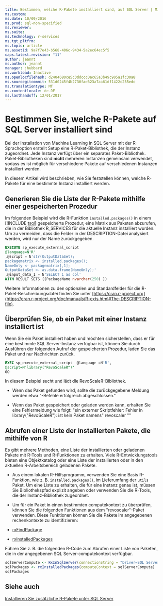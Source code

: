 ```yaml
---
title: Bestimmen, welche R-Pakete installiert sind, auf SQL Server | Microsoft Docs
ms.custom: 
ms.date: 10/09/2016
ms.prod: sql-non-specified
ms.reviewer: 
ms.suite: 
ms.technology: r-services
ms.tgt_pltfrm: 
ms.topic: article
ms.assetid: 9a7f7e43-b568-406c-9434-5a2ec64ec5f5
caps.latest.revision: "11"
author: jeannt
ms.author: jeannt
manager: jhubbard
ms.workload: Inactive
ms.openlocfilehash: d2404680ce5c3ddccc0ac65a3b49c905a1fc30a8
ms.sourcegitcommit: 531d0245f4b2730fad623a7aa61df1422c255edc
ms.translationtype: MT
ms.contentlocale: de-DE
ms.lasthandoff: 12/01/2017
---
```

# <a name="determine-which-r-packages-are-installed-on-sql-server"></a>Bestimmen Sie, welche R-Pakete auf SQL Server installiert sind

Bei der Installation von Machine Learning in SQL Server mit der R-Sprachoption erstellt Setup eine R-Paket-Bibliothek, die der Instanz zugeordnet. Jede Instanz verfügt über ein separates Paket-Bibliothek. Paket-Bibliotheken sind **nicht** mehreren Instanzen gemeinsam verwendet, sodass es ist möglich für verschiedene Pakete auf verschiedenen Instanzen installiert werden.

In diesem Artikel wird beschrieben, wie Sie feststellen können, welche R-Pakete für eine bestimmte Instanz installiert werden.

## <a name="generate-r-package-list-using-a-stored-procedure"></a>Generieren Sie die Liste der R-Pakete mithilfe einer gespeicherten Prozedur

Im folgenden Beispiel wird die R-Funktion `installed.packages()` in einem [!INCLUDE [tsql](..\..\includes\tsql-md.md)] gespeicherte Prozedur, eine Matrix aus Paketen abzurufen, die in der Bibliothek R_SERVICES für die aktuelle Instanz installiert wurden. Um zu vermeiden, dass die Felder in der DESCRIPTION-Datei analysiert werden, wird nur der Name zurückgegeben.

```SQL
EXECUTE sp_execute_external_script
@language=N'R'  
,@script = N'str(OutputDataSet);  
packagematrix <- installed.packages();  
NameOnly <- packagematrix[,1];  
OutputDataSet <- as.data.frame(NameOnly);'  
,@input_data_1 = N'SELECT 1 as col'  
WITH RESULT SETS ((PackageName nvarchar(250) ))  
```

Weitere Informationen zu den optionalen und Standardfelder für die R-Paket-Beschreibungsdatei finden Sie unter [https://cran.r-project.org](https://cran.r-project.org/doc/manuals/R-exts.html#The-DESCRIPTION-file).

## <a name="verify-whether-a-package-is-installed-with-an-instance"></a>Überprüfen Sie, ob ein Paket mit einer Instanz installiert ist

Wenn Sie ein Paket installiert haben und möchten sicherstellen, dass er für eine bestimmte SQL Server-Instanz verfügbar ist, können Sie durch Ausführen der folgenden Aufruf der gespeicherten Prozedur, laden Sie das Paket und nur Nachrichten zurück.

```SQL
EXEC sp_execute_external_script  @language =N'R',
@script=N'library("RevoScaleR")'
GO
```

In diesem Beispiel sucht und lädt die RevoScaleR-Bibliothek.

+ Wenn das Paket gefunden wird, sollte die zurückgegebene Meldung werden etwa "-Befehle erfolgreich abgeschlossen."

+ Wenn das Paket gespeichert oder geladen werden kann, erhalten Sie eine Fehlermeldung wie folgt: "ein externer Skriptfehler: Fehler in library("RevoScaleR"): ist kein Paket namens" revoscaler ""

## <a name="get-a-list-of-installed-packages-using-r"></a>Abrufen einer Liste der installierten Pakete, die mithilfe von R

Es gibt mehrere Methoden, eine Liste der installierten oder geladenen Pakete mit R-Tools und R-Funktionen zu erhalten. Viele R-Entwicklungstools bieten eine Objektkatalog oder eine Liste der installierten oder in den aktuellen R-Arbeitsbereich geladenen Pakete.

+ Aus einem lokalen R-Hilfsprogramm, verwenden Sie eine Basis R-Funktion, wie z. B. `installed.packages()`, im Lieferumfang der `utils` Paket. Um eine Liste zu erhalten, die für eine Instanz genau ist, müssen Sie Bibliothekspfad explizit angeben oder verwenden Sie die R-Tools, die der Instanz-Bibliothek zugeordnet.

+ Um für ein Paket in einen bestimmten computekontext zu überprüfen, können Sie die folgenden Funktionen aus dem "revoscaler"-Paket verwenden. Diese Funktionen können Sie die Pakete im angegebenen rechenkontexte zu identifizieren:

+ [rxFindPackage](https://msdn.microsoft.com/microsoft-r/scaler/packagehelp/rxfindpackage)

+ [rxInstalledPackages](https://msdn.microsoft.com/microsoft-r/scaler/packagehelp/rxinstalledpackages)

Führen Sie z. B. die folgenden R-Code zum Abrufen einer Liste von Paketen, die in der angegebenen SQL Server-computekontext verfügbar.

```r
sqlServerCompute <- RxInSqlServer(connectionString = "Driver=SQL Server;Server=myServer;Database=TestDB;Uid=myID;Pwd=myPwd;")
sqlPackages <- rxInstalledPackages(computeContext = sqlServerCompute)
sqlPackages
```
## <a name="see-also"></a>Siehe auch

[Installieren Sie zusätzliche R-Pakete unter SQL Server](install-additional-r-packages-on-sql-server.md)
